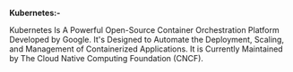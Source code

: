 **Kubernetes:-**

Kubernetes Is A Powerful Open-Source Container Orchestration Platform Developed by Google. It's Designed to Automate the Deployment, Scaling, and Management of Containerized Applications. It is Currently Maintained by The Cloud Native Computing Foundation (CNCF). 
